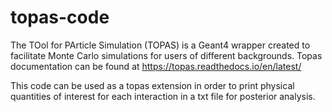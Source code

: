 # topas-code
The TOol for PArticle Simulation (TOPAS) is a Geant4 wrapper created to facilitate Monte Carlo simulations for users of different backgrounds. Topas documentation can be found at https://topas.readthedocs.io/en/latest/

This code can be used as a topas extension in order to print physical quantities of interest for each interaction in a txt file for posterior analysis.
